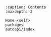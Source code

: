 ```{include} ../README.md
```


```{toctree}
:caption: Contents
:maxdepth: 2

Home <self>
packages
autoapi/index
```
